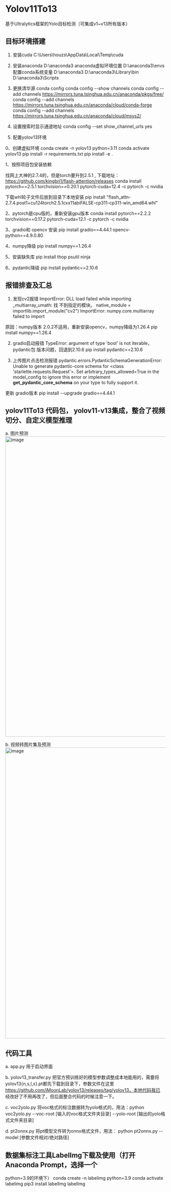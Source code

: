 # Yolov11To13
基于Ultralytics框架的Yolo目标检测（可集成v1~v13所有版本）
## 目标环境搭建
1. 安装cuda C:\Users\houzs\AppData\Local\Temp\cuda
   
2. 安装anaconda D:\anaconda3
anaconda虚拟环境位置 D:\anaconda3\envs
配置conda系统变量 D:\anaconda3 D:\anaconda3\Library\bin
D:\anaconda3\Scripts

3. 更换清华源
conda config
conda config --show channels
conda config --add channels
https://mirrors.tuna.tsinghua.edu.cn/anaconda/pkgs/free/
conda config --add channels
https://mirrors.tuna.tsinghua.edu.cn/anaconda/cloud/conda-forge
conda config --add channels
https://mirrors.tuna.tsinghua.edu.cn/anaconda/cloud/msys2/

4. 设置搜索时显⽰通道地址
conda config --set show_channel_urls yes
5. 配置yolov13环境

0、创建虚拟环境
conda create -n yolov13 python=3.11
conda activate yolov13
pip install -r requirements.txt
pip install -e .

1、按照项⽬包安装依赖

找⽹上⼤神的2.7.4的，但是torch要升到2.5.1 , 下载地址：
https://github.com/kingbri1/flash-attention/releases
conda install pytorch==2.5.1 torchvision==0.20.1 pytorch-cuda=12.4 -c pytorch -c nvidia

下载whl轮⼦⽂件后放到⽬录下本地安装
pip install "flash_attn-2.7.4.post1+cu124torch2.5.1cxx11abiFALSE-cp311-cp311-win_amd64.whl"

2、pytorch是cpu版的，重新安装gpu版本
conda install pytorch==2.2.2 torchvision==0.17.2 pytorch-cuda=12.1 -c pytorch -c nvidia

3、gradio和 opencv 安装
pip install gradio==4.44.1 opencv-python==4.9.0.80

4、numpy降级
pip install numpy==1.26.4

5、安装缺失库
pip install thop psutil ninja

6、pydantic降级
pip install pydantic==2.10.6

## 报错排查及汇总
1. 发现cv2报错 ImportError: DLL load failed while importing _multiarray_umath: 找
不到指定的模块。 native_module = importlib.import_module("cv2")
ImportError: numpy.core.multiarray failed to import

原因：numpy版本 2.0.2不适⽤，重新安装opencv，numpy降级为1.26.4
pip install numpy==1.26.4

2. gradio启动报错 TypeError: argument of type 'bool' is not iterable，pydantic包
版本问题，回退到2.10.6
pip install pydantic==2.10.6

3. 上传图⽚点击检测报错 pydantic.errors.PydanticSchemaGenerationError: Unable
to generate pydantic-core schema for <class 'starlette.requests.Request'>.
Set arbitrary_types_allowed=True in the model_config to ignore this error or implement
__get_pydantic_core_schema__ on your type to fully support it.

更新 gradio版本
pip install --upgrade gradio==4.44.1


## yolov11To13 代码包， yolov11-v13集成，整合了视频切分、⾃定义模型推理
a. 图⽚预测
<img width="1814" height="939" alt="image" src="https://github.com/user-attachments/assets/cf94c065-88ba-405f-ac88-d2b8c5fe68ba" />

b. 视频转图⽚集及预测
<img width="1386" height="910" alt="image" src="https://github.com/user-attachments/assets/b96f314d-7937-41d8-a8ab-3b5a8d16220f" />

## 代码⼯具
a. app.py ⽤于启动界⾯

b. yolov13_transfer.py 把官⽅预训练好的模型参数调整成本地能⽤的，需要将
yolov13{n,s,l,x}.pt都先下载到⽬录下，参数⽂件在这⾥
https://github.com/iMoonLab/yolov13/releases/tag/yolov13，本地代码我已
经改好了不⽤再改了，但后⾯整合代码的时候注意⼀下。

c. voc2yolo.py 将voc格式的标注数据转为yolo格式的，用法：python voc2yolo.py --voc-root [输入的voc格式文件夹目录] --yolo-root [输出的yolo格式文件夹目录]

d. pt2onnx.py 将pt模型文件转为onnx格式文件，用法： python pt2onnx.py --model [参数文件相对/绝对路径]

## 数据集标注⼯具LabelImg下载及使⽤（打开Anaconda Prompt，选择⼀个
python=3.9的环境下）
conda create -n labelimg python=3.9
conda activate labelimg
pip3 install labelImg
labelImg
